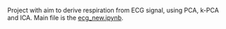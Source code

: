 Project with aim to derive respiration from ECG signal, using PCA, k-PCA and ICA. Main file is the [ecg_new.ipynb](ecg_new.ipynb).
